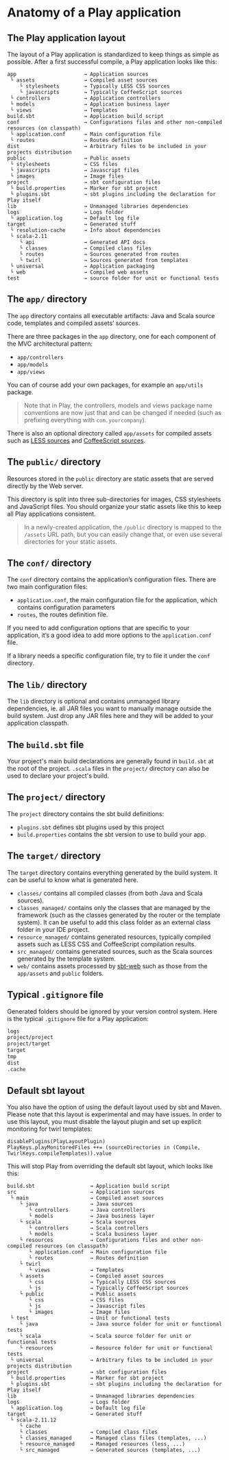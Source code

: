 <!--- Copyright (C) 2009-2019 Lightbend Inc. <https://www.lightbend.com> -->
# Anatomy of a Play application

## The Play application layout

The layout of a Play application is standardized to keep things as simple as possible. After a first successful compile, a Play application looks like this:

```
app                      → Application sources
 └ assets                → Compiled asset sources
    └ stylesheets        → Typically LESS CSS sources
    └ javascripts        → Typically CoffeeScript sources
 └ controllers           → Application controllers
 └ models                → Application business layer
 └ views                 → Templates
build.sbt                → Application build script
conf                     → Configurations files and other non-compiled resources (on classpath)
 └ application.conf      → Main configuration file
 └ routes                → Routes definition
dist                     → Arbitrary files to be included in your projects distribution
public                   → Public assets
 └ stylesheets           → CSS files
 └ javascripts           → Javascript files
 └ images                → Image files
project                  → sbt configuration files
 └ build.properties      → Marker for sbt project
 └ plugins.sbt           → sbt plugins including the declaration for Play itself
lib                      → Unmanaged libraries dependencies
logs                     → Logs folder
 └ application.log       → Default log file
target                   → Generated stuff
 └ resolution-cache      → Info about dependencies
 └ scala-2.11
    └ api                → Generated API docs
    └ classes            → Compiled class files
    └ routes             → Sources generated from routes
    └ twirl              → Sources generated from templates
 └ universal             → Application packaging
 └ web                   → Compiled web assets
test                     → source folder for unit or functional tests
```

## The `app/` directory

The `app` directory contains all executable artifacts: Java and Scala source code, templates and compiled assets’ sources.

There are three packages in the `app` directory, one for each component of the MVC architectural pattern:

- `app/controllers`
- `app/models`
- `app/views`

You can of course add your own packages, for example an `app/utils` package.

> Note that in Play, the controllers, models and views package name conventions are now just that and can be changed if needed (such as prefixing everything with `com.yourcompany`).

There is also an optional directory called `app/assets` for compiled assets such as [LESS sources](http://lesscss.org/) and [CoffeeScript sources](https://coffeescript.org/).

## The `public/` directory

Resources stored in the `public` directory are static assets that are served directly by the Web server.

This directory is split into three sub-directories for images, CSS stylesheets and JavaScript files. You should organize your static assets like this to keep all Play applications consistent.

> In a newly-created application, the `/public` directory is mapped to the `/assets` URL path, but you can easily change that, or even use several directories for your static assets.

## The `conf/` directory

The `conf` directory contains the application’s configuration files. There are two main configuration files:

- `application.conf`, the main configuration file for the application, which contains configuration parameters
- `routes`, the routes definition file.

If you need to add configuration options that are specific to your application, it’s a good idea to add more options to the `application.conf` file.

If a library needs a specific configuration file, try to file it under the `conf` directory.

## The `lib/` directory

The `lib` directory is optional and contains unmanaged library dependencies, ie. all JAR files you want to manually manage outside the build system. Just drop any JAR files here and they will be added to your application classpath.

## The `build.sbt` file

Your project's main build declarations are generally found in `build.sbt` at the root of the project. `.scala` files in the `project/` directory can also be used to declare your project's build.

## The `project/` directory

The `project` directory contains the sbt build definitions:

- `plugins.sbt` defines sbt plugins used by this project
- `build.properties` contains the sbt version to use to build your app.

## The `target/` directory

The `target` directory contains everything generated by the build system. It can be useful to know what is generated here.

- `classes/` contains all compiled classes (from both Java and Scala sources).
- `classes_managed/` contains only the classes that are managed by the framework (such as the classes generated by the router or the template system). It can be useful to add this class folder as an external class folder in your IDE project.
- `resource_managed/` contains generated resources, typically compiled assets such as LESS CSS and CoffeeScript compilation results.
- `src_managed/` contains generated sources, such as the Scala sources generated by the template system.
- `web/` contains assets processed by [sbt-web](https://github.com/sbt/sbt-web#sbt-web) such as those from the `app/assets` and `public` folders.

## Typical `.gitignore` file

Generated folders should be ignored by your version control system. Here is the typical `.gitignore` file for a Play application:

```txt
logs
project/project
project/target
target
tmp
dist
.cache
```

## Default sbt layout

You also have the option of using the default layout used by sbt and Maven. Please note that this layout is experimental and may have issues. In order to use this layout, you must disable the layout plugin and set up explicit monitoring for twirl templates:

```
disablePlugins(PlayLayoutPlugin)
PlayKeys.playMonitoredFiles ++= (sourceDirectories in (Compile, TwirlKeys.compileTemplates)).value
```

This will stop Play from overriding the default sbt layout, which looks like this:

```
build.sbt                  → Application build script
src                        → Application sources
 └ main                    → Compiled asset sources
    └ java                 → Java sources
       └ controllers       → Java controllers
       └ models            → Java business layer
    └ scala                → Scala sources
       └ controllers       → Scala controllers
       └ models            → Scala business layer
    └ resources            → Configurations files and other non-compiled resources (on classpath)
       └ application.conf  → Main configuration file
       └ routes            → Routes definition
    └ twirl
       └ views             → Templates
    └ assets               → Compiled asset sources
       └ css               → Typically LESS CSS sources
       └ js                → Typically CoffeeScript sources
    └ public               → Public assets
       └ css               → CSS files
       └ js                → Javascript files
       └ images            → Image files
 └ test                    → Unit or functional tests
    └ java                 → Java source folder for unit or functional tests
    └ scala                → Scala source folder for unit or functional tests
    └ resources            → Resource folder for unit or functional tests
 └ universal               → Arbitrary files to be included in your projects distribution
project                    → sbt configuration files
 └ build.properties        → Marker for sbt project
 └ plugins.sbt             → sbt plugins including the declaration for Play itself
lib                        → Unmanaged libraries dependencies
logs                       → Logs folder
 └ application.log         → Default log file
target                     → Generated stuff
 └ scala-2.11.12
    └ cache
    └ classes              → Compiled class files
    └ classes_managed      → Managed class files (templates, ...)
    └ resource_managed     → Managed resources (less, ...)
    └ src_managed          → Generated sources (templates, ...)
```

